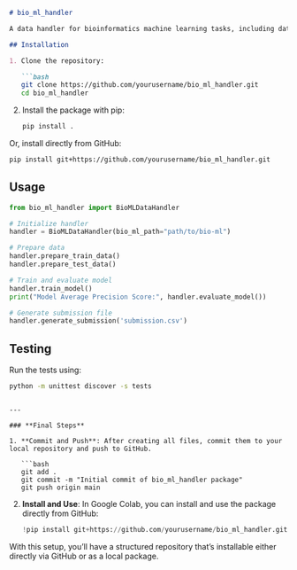 ```markdown
# bio_ml_handler

A data handler for bioinformatics machine learning tasks, including data loading, processing, and model handling.

## Installation

1. Clone the repository:

   ```bash
   git clone https://github.com/yourusername/bio_ml_handler.git
   cd bio_ml_handler
   ```

2. Install the package with pip:

   ```bash
   pip install .
   ```

Or, install directly from GitHub:

   ```bash
   pip install git+https://github.com/yourusername/bio_ml_handler.git
   ```

## Usage

```python
from bio_ml_handler import BioMLDataHandler

# Initialize handler
handler = BioMLDataHandler(bio_ml_path="path/to/bio-ml")

# Prepare data
handler.prepare_train_data()
handler.prepare_test_data()

# Train and evaluate model
handler.train_model()
print("Model Average Precision Score:", handler.evaluate_model())

# Generate submission file
handler.generate_submission('submission.csv')
```

## Testing

Run the tests using:

```bash
python -m unittest discover -s tests
```
```

---

### **Final Steps**

1. **Commit and Push**: After creating all files, commit them to your local repository and push to GitHub.

   ```bash
   git add .
   git commit -m "Initial commit of bio_ml_handler package"
   git push origin main
   ```

2. **Install and Use**: In Google Colab, you can install and use the package directly from GitHub:

   ```python
   !pip install git+https://github.com/yourusername/bio_ml_handler.git
   ```

With this setup, you’ll have a structured repository that’s installable either directly via GitHub or as a local package.